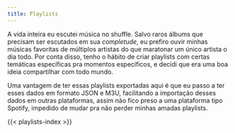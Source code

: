 ```yaml
---
title: Playlists
---
```


A vida inteira eu escutei música no shuffle. Salvo raros álbums que precisam ser
escutados em sua *completude*, eu prefiro ouvir minhas músicas favoritas de
múltiplos artistas do que maratonar um único artista o dia todo. Por conta disso,
tenho o hábito de criar playlists com certas temáticas específicas pra momentos
específicos, e decidi que era uma boa ideia compartilhar com todo mundo.

Uma vantagem de ter essas playlists exportadas aqui é que eu passo a ter esses
dados em formato JSON e M3U, facilitando a importação desses dados em outras
plataformas, assim não fico preso a uma plataforma tipo Spotify, impedido de
mudar pra não perder minhas amadas playlists.

{{< playlists-index >}}
